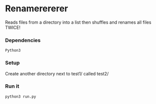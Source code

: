 # Renamerererer

Reads files from a directory into a list then shuffles and renames all files TWICE!

### Dependencies

    Python3

### Setup

Create another directory next to test1/ called test2/

### Run it

    python3 run.py
